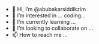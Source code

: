- 👋 Hi, I’m @abubakarsiddikzim
- 👀 I’m interested in ... coding...
- 🌱 I’m currently learning ...
- 💞️ I’m looking to collaborate on ...
- 📫 How to reach me ...

<!---
abubakarsiddikzim/abubakarsiddikzim is a ✨ special ✨ repository because its `README.md` (this file) appears on your GitHub profile.
You can click the Preview link to take a look at your changes.
--->
